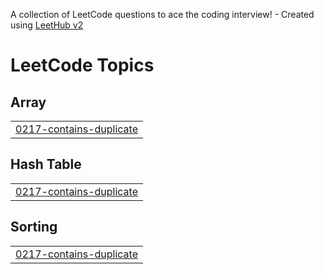 A collection of LeetCode questions to ace the coding interview! - Created using [LeetHub v2](https://github.com/arunbhardwaj/LeetHub-2.0)
<!---LeetCode Topics Start-->
# LeetCode Topics
## Array
|  |
| ------- |
| [0217-contains-duplicate](https://github.com/kanishkaag/Problem-Solving/tree/master/0217-contains-duplicate) |
## Hash Table
|  |
| ------- |
| [0217-contains-duplicate](https://github.com/kanishkaag/Problem-Solving/tree/master/0217-contains-duplicate) |
## Sorting
|  |
| ------- |
| [0217-contains-duplicate](https://github.com/kanishkaag/Problem-Solving/tree/master/0217-contains-duplicate) |
<!---LeetCode Topics End-->